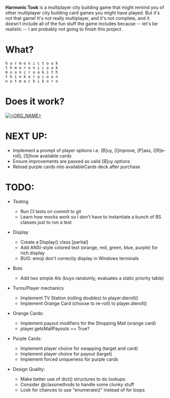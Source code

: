 **Harmonic Took** is a multiplayer city building game that might remind you of other multiplayer city building card games you might have played. But it's not that game! It's not really multiplayer, and it's not complete, and it doesn't include all of the fun stuff the game includes because -- let's be realistic -- I am probably not going to finish this project. 

# What?
`h a r m o n i c t o o k`   
`t h m o r o n i c o a k`   
`m o o n c r o a k i t h`   
`t h i n k o r a c o o n`   
`n o t m a c h i k o r o`   

# Does it work? 
[![<ORG_NAME>](https://circleci.com/gh/jurph/harmonictook.svg?style=svg)](https://app.circleci.com/pipelines/github/Jurph/harmonictook)

# NEXT UP: 

- Implement a prompt of player options i.e. [B]uy, [I]mprove, [P]ass, ([R]e-roll), [S]how available cards
- Ensure improvements are passed as valid [B]uy options
- Reload purple cards into availableCards deck after purchase 

# TODO: 

- Testing
    - Run CI tests on commit to git
    - Learn how mocks work so I don't have to instantiate a bunch of BS classes just to run a test 
  
- Display
    - Create a Display() class [partial]
    - Add ANSI-style colored text (orange, red, green, blue, purple) for rich display
    - BUG: emoji don't correctly display in Windows terminals

- Bots
    - Add two simple AIs (buys randomly, evaluates a static priority table)
    
- Turns/Player mechanics
    - Implement TV Station (rolling doubles) to player.dieroll()
    - Implement Orange Card (choose to re-roll) to player.dieroll()

- Orange Cards:
    - Implement payout modifiers for the Shopping Mall (orange card) 
    - player.getsMallPayouts == True?
    
- Purple Cards:
    - Implement player choice for swapping (target and card)
    - Implement player choice for payout (target)
    - Implement forced uniqueness for purple cards

- Design Quality:
    - Make better use of dict() structures to do lookups 
    - Consider @classmethods to handle some clunky stuff 
    - Look for chances to use "enumerate()" instead of for loops
